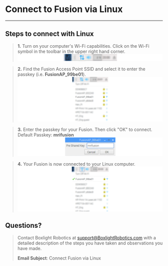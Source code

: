 # **Connect to Fusion via Linux**
-----
## **Steps to connect with Linux**
>**1.** Turn on your computer's Wi-Fi capabilities. Click on the Wi-Fi symbol in the toolbar in the upper right hand corner.
>![](img/Web/Linux/tooltray.PNG)

>**2.** Find the Fusion Access Point SSID and select it to enter the passkey (i.e. **FusionAP_99be01**).
![](img/Web/Linux/access_points.PNG)

>**3.** Enter the passkey for your Fusion. Then click "OK" to connect.  
>Default Passkey: **mrifusion**  
![](img/Web/Linux/passkey.PNG)

>**4.** Your Fusion is now connected to your Linux computer.
![](img/Web/Linux/connected.PNG)

## **Questions?**
>Contact Boxlight Robotics at [support@BoxlightRobotics.com](mailto:support@BoxlightRobotics.com) with a detailed description of the steps you have taken and observations you have made.
>
>**Email Subject**: Connect Fusion via Linux